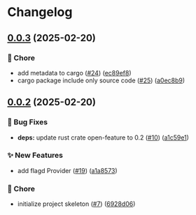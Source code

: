 # Changelog

## [0.0.3](https://github.com/open-feature/rust-sdk-contrib/compare/open-feature-flagd-v0.0.2...open-feature-flagd-v0.0.3) (2025-02-20)


### 🧹 Chore

* add metadata to cargo ([#24](https://github.com/open-feature/rust-sdk-contrib/issues/24)) ([ec89ef8](https://github.com/open-feature/rust-sdk-contrib/commit/ec89ef8471482bb8164beb343d0e4297127b17b3))
* cargo package include only source code ([#25](https://github.com/open-feature/rust-sdk-contrib/issues/25)) ([a0ec8b9](https://github.com/open-feature/rust-sdk-contrib/commit/a0ec8b93460d01a1a65acd452cb9518b261b3069))

## [0.0.2](https://github.com/open-feature/rust-sdk-contrib/compare/open-feature-flagd-v0.0.1...open-feature-flagd-v0.0.2) (2025-02-20)


### 🐛 Bug Fixes

* **deps:** update rust crate open-feature to 0.2 ([#10](https://github.com/open-feature/rust-sdk-contrib/issues/10)) ([a1c59e1](https://github.com/open-feature/rust-sdk-contrib/commit/a1c59e1de6c4d25b1f13b891acde9569c045b20d))


### ✨ New Features

* add flagd Provider ([#19](https://github.com/open-feature/rust-sdk-contrib/issues/19)) ([a1a8573](https://github.com/open-feature/rust-sdk-contrib/commit/a1a857302e3af47d508866b92976c12d6641ab8f))


### 🧹 Chore

* initialize project skeleton ([#7](https://github.com/open-feature/rust-sdk-contrib/issues/7)) ([6928d06](https://github.com/open-feature/rust-sdk-contrib/commit/6928d062c2b7c2c1f15d9de2fe0ff94e9bab83ec))
